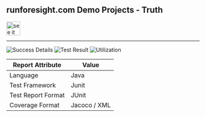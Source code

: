 
## runforesight.com Demo Projects - Truth 


<a href="https://demo.app.runforesight.com/repositories/github/runforesight-demo/truth/workflow-runs">
  <img src="https://4750167.fs1.hubspotusercontent-na1.net/hubfs/4750167/foresight-live-badge-72.png" height="36" alt="see it on foresight" />
</a>

---
![Success Details](https://api-public.service.runforesight.com/api/v1/badge/success?repoId=6b19f16b-07a9-4cb3-bed4-c7f19dde3ce6)
![Test Result](https://api-public.service.runforesight.com/api/v1/badge/test?repoId=6b19f16b-07a9-4cb3-bed4-c7f19dde3ce6)
![Utilization](https://api-public.service.runforesight.com/api/v1/badge/utilization?repoId=6b19f16b-07a9-4cb3-bed4-c7f19dde3ce6)

| Report Attribute  | Value   | 
|---|---|
| Language  | Java |
| Test Framework  | Junit |
| Test Report Format | JUnit |
| Coverage Format | Jacoco / XML  |


